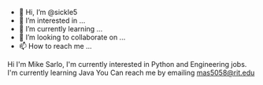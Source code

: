 - 👋 Hi, I’m @sickle5
- 👀 I’m interested in ...
- 🌱 I’m currently learning ...
- 💞️ I’m looking to collaborate on ...
- 📫 How to reach me ...

Hi I'm Mike Sarlo, 
I'm currently interested in Python and Engineering jobs.
I'm currently learning Java
You Can reach me by emailing mas5058@rit.edu

<!---
sickle5/sickle5 is a ✨ special ✨ repository because its `README.md` (this file) appears on your GitHub profile.
You can click the Preview link to take a look at your changes.
--->

